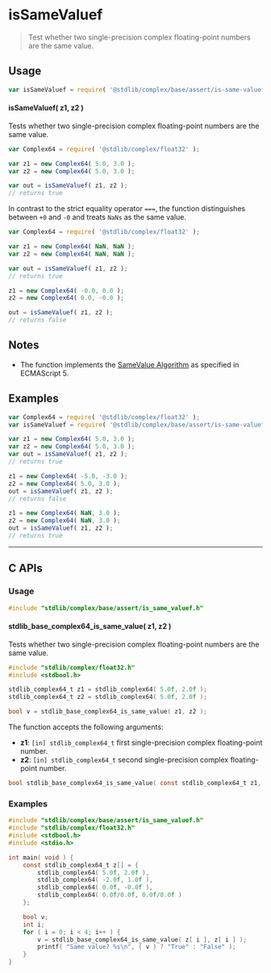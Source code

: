 <!--

@license Apache-2.0

Copyright (c) 2024 The Stdlib Authors.

Licensed under the Apache License, Version 2.0 (the "License");
you may not use this file except in compliance with the License.
You may obtain a copy of the License at

   http://www.apache.org/licenses/LICENSE-2.0

Unless required by applicable law or agreed to in writing, software
distributed under the License is distributed on an "AS IS" BASIS,
WITHOUT WARRANTIES OR CONDITIONS OF ANY KIND, either express or implied.
See the License for the specific language governing permissions and
limitations under the License.

-->

# isSameValuef

> Test whether two single-precision complex floating-point numbers are the same value.

<!-- Section to include introductory text. Make sure to keep an empty line after the intro `section` element and another before the `/section` close. -->

<section class="intro">

</section>

<!-- /.intro -->

<!-- Package usage documentation. -->

<section class="usage">

## Usage

```javascript
var isSameValuef = require( '@stdlib/complex/base/assert/is-same-valuef' );
```

#### isSameValuef( z1, z2 )

Tests whether two single-precision complex floating-point numbers are the same value.

```javascript
var Complex64 = require( '@stdlib/complex/float32' );

var z1 = new Complex64( 5.0, 3.0 );
var z2 = new Complex64( 5.0, 3.0 );

var out = isSameValuef( z1, z2 );
// returns true
```

In contrast to the strict equality operator `===`, the function distinguishes between `+0` and `-0` and treats `NaNs` as the same value.

```javascript
var Complex64 = require( '@stdlib/complex/float32' );

var z1 = new Complex64( NaN, NaN );
var z2 = new Complex64( NaN, NaN );

var out = isSameValuef( z1, z2 );
// returns true

z1 = new Complex64( -0.0, 0.0 );
z2 = new Complex64( 0.0, -0.0 );

out = isSameValuef( z1, z2 );
// returns false
```

</section>

<!-- /.usage -->

<!-- Package usage notes. Make sure to keep an empty line after the `section` element and another before the `/section` close. -->

<section class="notes">

## Notes

-   The function implements the [SameValue Algorithm][ecma-262-same-value-algorithm] as specified in ECMAScript 5.

</section>

<!-- /.notes -->

<!-- Package usage examples. -->

<section class="examples">

## Examples

<!-- eslint no-undef: "error" -->

```javascript
var Complex64 = require( '@stdlib/complex/float32' );
var isSameValuef = require( '@stdlib/complex/base/assert/is-same-valuef' );

var z1 = new Complex64( 5.0, 3.0 );
var z2 = new Complex64( 5.0, 3.0 );
var out = isSameValuef( z1, z2 );
// returns true

z1 = new Complex64( -5.0, -3.0 );
z2 = new Complex64( 5.0, 3.0 );
out = isSameValuef( z1, z2 );
// returns false

z1 = new Complex64( NaN, 3.0 );
z2 = new Complex64( NaN, 3.0 );
out = isSameValuef( z1, z2 );
// returns true
```

</section>

<!-- /.examples -->

<!-- C interface documentation. -->

* * *

<section class="c">

## C APIs

<!-- Section to include introductory text. Make sure to keep an empty line after the intro `section` element and another before the `/section` close. -->

<section class="intro">

</section>

<!-- /.intro -->

<!-- C usage documentation. -->

<section class="usage">

### Usage

```c
#include "stdlib/complex/base/assert/is_same_valuef.h"
```

#### stdlib_base_complex64_is_same_value( z1, z2 )

Tests whether two single-precision complex floating-point numbers are the same value.

```c
#include "stdlib/complex/float32.h"
#include <stdbool.h>

stdlib_complex64_t z1 = stdlib_complex64( 5.0f, 2.0f );
stdlib_complex64_t z2 = stdlib_complex64( 5.0f, 2.0f );

bool v = stdlib_base_complex64_is_same_value( z1, z2 );
```

The function accepts the following arguments:

-   **z1**: `[in] stdlib_complex64_t` first single-precision complex floating-point number.
-   **z2**: `[in] stdlib_complex64_t` second single-precision complex floating-point number.

```c
bool stdlib_base_complex64_is_same_value( const stdlib_complex64_t z1, const stdlib_complex64_t z2 );
```

</section>

<!-- /.usage -->

<!-- C API usage notes. Make sure to keep an empty line after the `section` element and another before the `/section` close. -->

<section class="notes">

</section>

<!-- /.notes -->

<!-- C API usage examples. -->

<section class="examples">

### Examples

```c
#include "stdlib/complex/base/assert/is_same_valuef.h"
#include "stdlib/complex/float32.h"
#include <stdbool.h>
#include <stdio.h>

int main( void ) {
    const stdlib_complex64_t z[] = {
        stdlib_complex64( 5.0f, 2.0f ),
        stdlib_complex64( -2.0f, 1.0f ),
        stdlib_complex64( 0.0f, -0.0f ),
        stdlib_complex64( 0.0f/0.0f, 0.0f/0.0f )
    };

    bool v;
    int i;
    for ( i = 0; i < 4; i++ ) {
        v = stdlib_base_complex64_is_same_value( z[ i ], z[ i ] );
        printf( "Same value? %s\n", ( v ) ? "True" : "False" );
    }
}
```

</section>

<!-- /.examples -->

</section>

<!-- /.c -->

<!-- Section to include cited references. If references are included, add a horizontal rule *before* the section. Make sure to keep an empty line after the `section` element and another before the `/section` close. -->

<section class="references">

</section>

<!-- /.references -->

<!-- Section for related `stdlib` packages. Do not manually edit this section, as it is automatically populated. -->

<section class="related">

</section>

<!-- /.related -->

<!-- Section for all links. Make sure to keep an empty line after the `section` element and another before the `/section` close. -->

<section class="links">

[ecma-262-same-value-algorithm]: http://ecma-international.org/ecma-262/5.1/#sec-9.12

</section>

<!-- /.links -->
